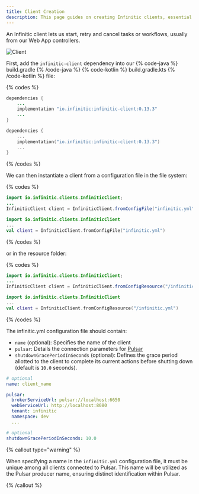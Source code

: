 ```yaml
---
title: Client Creation
description: This page guides on creating Infinitic clients, essential for starting, retrying, and canceling tasks or workflows. It covers adding the infinitic-client dependency, instantiating a client using a configuration file or resource, and details the required infinitic.yml configuration file structure. This is crucial for developers integrating Infinitic into their projects.
---
```

An Infinitic client lets us start, retry and cancel tasks or workflows, usually from our Web App controllers.

![Client](/img/concept-client-only@2x.png)

First, add the `infinitic-client` dependency into our
{% code-java %} build.gradle {% /code-java %}
{% code-kotlin %} build.gradle.kts {% /code-kotlin %}
file:

{% codes %}

```java
dependencies {
    ...
    implementation "io.infinitic:infinitic-client:0.13.3"
    ...
}
```

```kotlin
dependencies {
    ...
    implementation("io.infinitic:infinitic-client:0.13.3")
    ...
}
```

{% /codes %}

We can then instantiate a client from a configuration file in the file system:

{% codes %}

```java
import io.infinitic.clients.InfiniticClient;
...
InfiniticClient client = InfiniticClient.fromConfigFile("infinitic.yml");
```

```kotlin
import io.infinitic.clients.InfiniticClient
...
val client = InfiniticClient.fromConfigFile("infinitic.yml")
```

{% /codes %}

or in the resource folder:

{% codes %}

```java
import io.infinitic.clients.InfiniticClient;
...
InfiniticClient client = InfiniticClient.fromConfigResource("/infinitic.yml");
```

```kotlin
import io.infinitic.clients.InfiniticClient
...
val client = InfiniticClient.fromConfigResource("/infinitic.yml")
```

{% /codes %}

The infinitic.yml configuration file should contain:

- `name` (optional): Specifies the name of the client
- `pulsar`:  Details the connection parameters for [Pulsar](/docs/references/pulsar)
- `shutdownGracePeriodInSeconds` (optional): Defines the grace period allotted to the client to complete its current actions before shutting down (default is `10.0` seconds).

```yaml
# optional
name: client_name

pulsar:
  brokerServiceUrl: pulsar://localhost:6650
  webServiceUrl: http://localhost:8080
  tenant: infinitic
  namespace: dev
  ...

# optional
shutdownGracePeriodInSeconds: 10.0
```

{% callout type="warning"  %}

When specifying a name in the `infinitic.yml` configuration file, it must be unique among all clients connected to Pulsar. This name will be utilized as the Pulsar producer name, ensuring distinct identification within Pulsar.

{% /callout  %}

